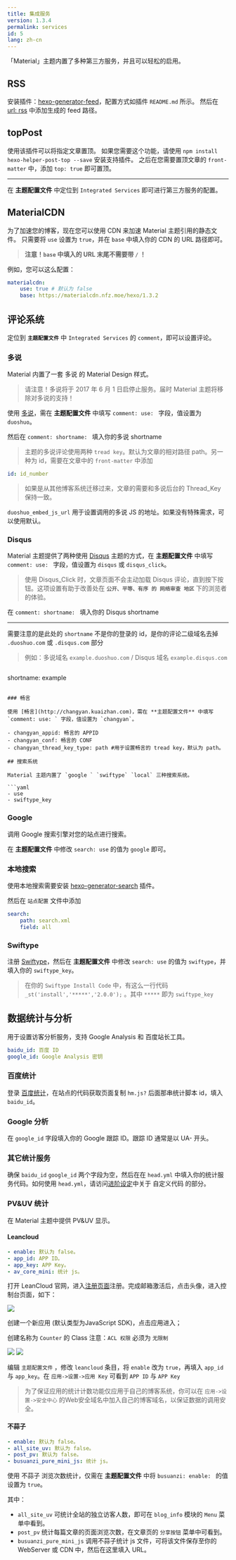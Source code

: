 ```yaml
---
title: 集成服务
version: 1.3.4
permalink: services
id: 5
lang: zh-cn
---
```


「Material」主题内置了多种第三方服务，并且可以轻松的启用。

## RSS

安装插件：[hexo-generator-feed](https://github.com/hexojs/hexo-generator-feed)，配置方式如插件 `README.md` 所示。
然后在 [url: rss](/intro/#url) 中添加生成的 feed 路径。


## topPost

使用该插件可以将指定文章置顶。
如果您需要这个功能，请使用 `npm install hexo-helper-post-top --save` 安装支持插件。
之后在您需要置顶文章的 `front-matter` 中，添加 `top: true` 即可置顶。

----

在 **主题配置文件** 中定位到 `Integrated Services` 即可进行第三方服务的配置。

## MaterialCDN

为了加速您的博客，现在您可以使用 CDN 来加速 Material 主题引用的静态文件。
只需要将 `use` 设置为 `true`，并在 `base` 中填入你的 CDN 的 URL 路径即可。

> **注意！`base` 中填入的 URL 末尾不需要带 `/` ！**

例如，您可以这么配置：

```yaml
materialcdn: 
    use: true # 默认为 false
    base: https://materialcdn.nfz.moe/hexo/1.3.2
```

## 评论系统

定位到 **`主题配置文件`** 中 `Integrated Services` 的 `comment`，即可以设置评论。

### 多说

Material 内置了一套 多说 的 Material Design 样式。

> 请注意！多说将于 2017 年 6 月 1 日启停止服务。届时 Material 主题将移除对多说的支持！

使用 [多说](https://duoshuo.com/)，需在 **主题配置文件** 中填写 `comment: use: ` 字段，值设置为 `duoshuo`。

然后在 `comment: shortname: ` 填入你的多说 shortname

> 主题的多说评论使用两种 `tread key`。默认为文章的相对路径 path。另一种为 id，需要在文章中的 `front-matter` 中添加 

```yml
id: id_number
```

> 如果是从其他博客系统迁移过来，文章的需要和多说后台的 Thread_Key 保持一致。

`duoshuo_embed_js_url` 用于设置调用的多说 JS 的地址。如果没有特殊需求，可以使用默认。 

### Disqus

Material 主题提供了两种使用 [Disqus](https://disqus.com/) 主题的方式，在 **主题配置文件** 中填写 `comment: use: ` 字段，值设置为 `disqus` 或 `disqus_click`。

> 使用 Disqus_Click 时，文章页面不会主动加载 Disqus 评论，直到按下按钮。这项设置有助于改善处在 **`公开、平等、有序 的 网络审查 地区`** 下的浏览者的体验。

在 `comment: shortname: ` 填入你的 Disqus shortname

----

需要注意的是此处的 `shortname` 不是你的登录的 id，是你的评论二级域名去掉 `.duoshuo.com` 或 `.disqus.com` 部分

>例如：多说域名 `example.duoshuo.com` / Disqus 域名 `example.disqus.com`

> ```yml
shortname: example
```

### 畅言 

使用 [畅言](http://changyan.kuaizhan.com)，需在 **主题配置文件** 中填写 `comment: use: ` 字段，值设置为 `changyan`。

- changyan_appid: 畅言的 APPID
- changyan_conf: 畅言的 CONF
- changyan_thread_key_type: path #用于设置畅言的 tread key，默认为 path。

## 搜索系统

Material 主题内置了 `google ` `swiftype` `local` 三种搜索系统。

```yaml
- use
- swiftype_key
```

### Google

调用 Google 搜索引擎对您的站点进行搜索。

在 **主题配置文件** 中修改 `search: use` 的值为 `google` 即可。

### 本地搜索

使用本地搜索需要安装 [hexo-generator-search](https://github.com/PaicHyperionDev/hexo-generator-search) 插件。

然后在 `站点配置` 文件中添加
```yml
search:
	path: search.xml
	field: all
```

### Swiftype

注册 [Swiftype](https://swiftype.com/)，然后在 **主题配置文件** 中修改 `search: use` 的值为 `swiftype`，并填入你的 `swiftype_key`。

> 在你的 `Swiftype Install Code` 中，有这么一行代码 `_st('install','*****','2.0.0');` 。其中 `*****` 即为 `swiftype_key`

## 数据统计与分析

用于设置访客分析服务，支持 Google Analysis 和 百度站长工具。

```yaml
baidu_id: 百度 ID
google_id: Google Analysis 密钥
```

### 百度统计

登录 [百度统计](http://tongji.baidu.com/)，在站点的代码获取页面复制 `hm.js?` 后面那串统计脚本 id，填入 `baidu_id`。

### Google 分析

在 `google_id` 字段填入你的 Google 跟踪 ID。跟踪 ID 通常是以 UA- 开头。

### 其它统计服务

确保 `baidu_id` `google_id` 两个字段为空，然后在在 `head.yml` 中填入你的统计服务代码。如何使用 `head.yml`，请访问[进阶设定](/expert/)中关于 自定义代码 的部分。

### PV&UV 统计

在 Material 主题中提供 PV&UV 显示。

#### Leancloud

```yaml
- enable: 默认为 false。
- app_id: APP ID。
- app_key: APP Key。
- av_core_mini: 统计 js。
```

打开 LeanCloud 官网，进入[注册页面](https://leancloud.cn/login.html#/signup)注册。完成邮箱激活后，点击头像，进入控制台页面，如下：

![](https://qiniu.viosey.com/img/leancloud-config-1.png)

创建一个新应用 (默认类型为JavaScript SDK)，点击应用进入；

创建名称为 `Counter` 的 Class
注意：`ACL 权限` 必须为 `无限制` 

![](https://qiniu.viosey.com/img/leancloud-config-2.png)
![](https://qiniu.viosey.com/img/leancloud-config-3.png)

编辑 `主题配置文件` ，修改 `leancloud` 条目，将 `enable` 改为 `true`，再填入 `app_id` 与 `app_key`。在 `应用->设置->应用 Key` 可看到 `APP ID` 与 `APP Key`

> 为了保证应用的统计计数功能仅应用于自己的博客系统，你可以在 `应用->设置->安全中心` 的Web安全域名中加入自己的博客域名，以保证数据的调用安全。

#### 不蒜子

```yaml
- enable: 默认为 false。
- all_site_uv: 默认为 false。
- post_pv: 默认为 false。
- busuanzi_pure_mini_js: 统计 js。
```

使用 不蒜子 浏览次数统计，仅需在 **主题配置文件** 中将 `busuanzi: enable: ` 的值设置为 `true`。

其中：

- `all_site_uv` 可统计全站的独立访客人数，即可在 `blog_info` 模块的 `Menu` 菜单中看到。
- `post_pv` 统计每篇文章的页面浏览次数，在文章页的 `分享按钮` 菜单中可看到。
- `busuanzi_pure_mini_js` 调用不蒜子统计 js 文件，可将该文件保存至你的 WebServer 或 CDN 中，然后在这里填入 URL。
